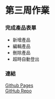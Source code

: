 <h1 class="text-center">
第三周作業
</h1>

<h3>完成產品表單</h3>
<ul>
    <li>新增產品</li>
    <li>編輯產品</li>
    <li>刪除產品</li>
    <li>超時自動登出</li>
</ul>

<h3>連結</h3>

<a href="https://yuyeh1212.github.io/React_hw_project/" target="_blank">Github Pages</a>  
<a href="https://github.com/yuyeh1212/React_hw_project" target="_blank">GitHub Repo</a>
